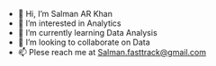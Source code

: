 - 👋 Hi, I’m Salman AR Khan
- 👀 I’m interested in Analytics
- 🌱 I’m currently learning Data Analysis
- 💞️ I’m looking to collaborate on Data
- 📫 Plese reach me at Salman.fasttrack@gmail.com

<!---
Salman-AR-Khan/Salman-AR-Khan is a ✨ special ✨ repository because its `README.md` (this file) appears on your GitHub profile.
You can click the Preview link to take a look at your changes.
--->
